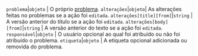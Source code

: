`problema`|`objeto` | O próprio [problema](/v3/issues). `alterações`|`objeto`| As alterações feitas no problemas se a ação foi `editada`. `alterações[title][from]`|`string` | A versão anterior do título se a ação foi `editada`. `alterações[body][from]`|`string` | A versão anterior do texto se a ação foi `editada`. `responsável`|`objeto` | O usuário opcional ao qual foi atribuído ou não foi atribuído o problema. `etiqueta`|`objeto` | A etiqueta opcional adicionada ou removida do problema.
